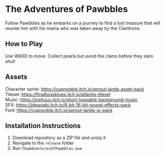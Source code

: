 # The Adventures of Pawbbles
 
Follow Pawbbles as he embarks on a journey to find a lost treasure that will reunite him with his mama who was taken away by the Clamtrons.

## How to Play
Use WASD to move. Collect pearls but avoid the clams before they slam shut!

## Assets
Character sprite: https://cupnooble.itch.io/sprout-lands-asset-pack  
Tileset: https://finalbossblues.itch.io/atlantis-tileset  
Music: https://joshuuu.itch.io/short-loopable-background-music  
SFX: https://jdwasabi.itch.io/8-bit-16-bit-sound-effects-pack  
Font: https://cupnooble.itch.io/sprout-lands-ui-pack  

## Installation Instructions  
1. Download repository as a ZIP file and unzip it
2. Navigate to the `release` folder
3. Run `TheAdventuresOfPawbbles.exe`
